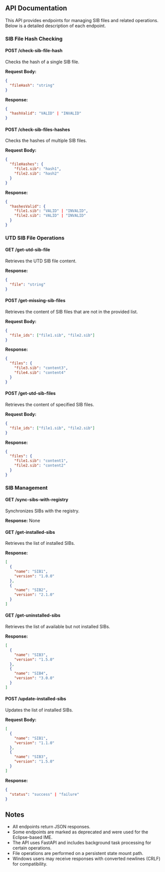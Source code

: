 ## API Documentation

This API provides endpoints for managing SIB files and related operations. Below is a detailed description of each endpoint.

### SIB File Hash Checking

#### POST /check-sib-file-hash

Checks the hash of a single SIB file.

**Request Body:**
```json
{
  "fileHash": "string"
}
```

**Response:**
```json
{
  "hashValid": "VALID" | "INVALID"
}
```

#### POST /check-sib-files-hashes

Checks the hashes of multiple SIB files.

**Request Body:**
```json
{
  "fileHashes": {
    "file1.sib": "hash1",
    "file2.sib": "hash2"
  }
}
```

**Response:**
```json
{
  "hashesValid": {
    "file1.sib": "VALID" | "INVALID",
    "file2.sib": "VALID" | "INVALID"
  }
}
```

### UTD SIB File Operations

#### GET /get-utd-sib-file

Retrieves the UTD SIB file content.

**Response:**
```json
{
  "file": "string"
}
```

#### POST /get-missing-sib-files

Retrieves the content of SIB files that are not in the provided list.

**Request Body:**
```json
{
  "file_ids": ["file1.sib", "file2.sib"]
}
```

**Response:**
```json
{
  "files": {
    "file3.sib": "content3",
    "file4.sib": "content4"
  }
}
```

#### POST /get-utd-sib-files

Retrieves the content of specified SIB files.

**Request Body:**
```json
{
  "file_ids": ["file1.sib", "file2.sib"]
}
```

**Response:**
```json
{
  "files": {
    "file1.sib": "content1",
    "file2.sib": "content2"
  }
}
```

### SIB Management

#### GET /sync-sibs-with-registry

Synchronizes SIBs with the registry.

**Response:** None

#### GET /get-installed-sibs

Retrieves the list of installed SIBs.

**Response:**
```json
[
  {
    "name": "SIB1",
    "version": "1.0.0"
  },
  {
    "name": "SIB2",
    "version": "2.1.0"
  }
]
```

#### GET /get-uninstalled-sibs

Retrieves the list of available but not installed SIBs.

**Response:**
```json
[
  {
    "name": "SIB3",
    "version": "1.5.0"
  },
  {
    "name": "SIB4",
    "version": "3.0.0"
  }
]
```

#### POST /update-installed-sibs

Updates the list of installed SIBs.

**Request Body:**
```json
[
  {
    "name": "SIB1",
    "version": "1.1.0"
  },
  {
    "name": "SIB3",
    "version": "1.5.0"
  }
]
```

**Response:**
```json
{
  "status": "success" | "failure"
}
```

## Notes

- All endpoints return JSON responses.
- Some endpoints are marked as deprecated and were used for the Eclipse-based IME.
- The API uses FastAPI and includes background task processing for certain operations.
- File operations are performed on a persistent state mount path.
- Windows users may receive responses with converted newlines (CRLF) for compatibility.
